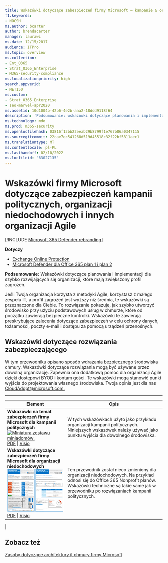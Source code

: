```yaml
---
title: Wskazówki dotyczące zabezpieczeń firmy Microsoft — kampanie & organizacji niedochodowych
f1.keywords:
- NOCSH
ms.author: bcarter
author: brendacarter
manager: laurawi
ms.date: 12/15/2017
audience: ITPro
ms.topic: overview
ms.collection:
- Ent_O365
- Strat_O365_Enterprise
- M365-security-compliance
ms.localizationpriority: high
search.appverid:
- MET150
ms.custom:
- Strat_O365_Enterprise
- seo-marvel-apr2020
ms.assetid: 10d1004b-42b6-4e2b-aaa2-18ddd9118f64
description: 'Podsumowanie: wskazówki dotyczące planowania i implementacji dla szybko rozwijających się organizacji, które mają zwiększony profil zagrożeń.'
ms.technology: mdo
ms.prod: m365-security
ms.openlocfilehash: 03816f13bb22eeab29b8799f1e767b86a0347115
ms.sourcegitcommit: 22cae7ec541268d519d45518c32f22bf5811aec1
ms.translationtype: MT
ms.contentlocale: pl-PL
ms.lasthandoff: 02/10/2022
ms.locfileid: "63027135"
---
```

# <a name="microsoft-security-guidance-for-political-campaigns-nonprofits-and-other-agile-organizations"></a>Wskazówki firmy Microsoft dotyczące zabezpieczeń kampanii politycznych, organizacji niedochodowych i innych organizacji Agile

[!INCLUDE [Microsoft 365 Defender rebranding](../includes/microsoft-defender-for-office.md)]

**Dotyczy**
- [Exchange Online Protection](exchange-online-protection-overview.md)
- [Microsoft Defender dla Office 365 plan 1 i plan 2](defender-for-office-365.md)

 **Podsumowanie:** Wskazówki dotyczące planowania i implementacji dla szybko rozwijających się organizacji, które mają zwiększony profil zagrożeń.

Jeśli Twoja organizacja korzysta z metodyki Agile, korzystasz z małego zespołu IT, a profil zagrożeń jest wyższy niż średnia, te wskazówki są przeznaczone dla Ciebie. To rozwiązanie pokazuje, jak szybko utworzyć środowisko przy użyciu podstawowych usług w chmurze, które od początku zawierają bezpieczne kontrolki. Wskazówki te zawierają preskrybujące zalecenia dotyczące zabezpieczeń w celu ochrony danych, tożsamości, poczty e-mail i dostępu za pomocą urządzeń przenośnych.

## <a name="security-solution-guidance"></a>Wskazówki dotyczące rozwiązania zabezpieczającego

W tym przewodniku opisano sposób wdrażania bezpiecznego środowiska chmury. Wskazówki dotyczące rozwiązania mogą być używane przez dowolną organizację. Zapewnia ona dodatkową pomoc dla organizacji Agile dzięki dostępowi BYOD i kontam gości. Te wskazówki mogą stanowić punkt wyjścia do projektowania własnego środowiska. Twoja opinia jest dla nas [CloudAdopt@microsoft.com.](mailto:CloudAdopt@microsoft.com)

****

|Element|Opis|
|---|---|
|**Wskazówki na temat zabezpieczeń firmy Microsoft dla kampanii politycznych** <br> [![Miniatura zestawu miniadomów.](../../media/d370ce28-ca40-4930-9a2c-907312aa06c8.png)](https://download.microsoft.com/download/B/4/D/B4D520C3-4D0C-4B4D-BFB9-09F0651C2775/MSFT_Cloud_architecture_security%20for%20political%20campaigns.pdf) <br> [PDF](https://download.microsoft.com/download/B/4/D/B4D520C3-4D0C-4B4D-BFB9-09F0651C2775/MSFT_Cloud_architecture_security%20for%20political%20campaigns.pdf) \| [Visio](https://download.microsoft.com/download/B/4/D/B4D520C3-4D0C-4B4D-BFB9-09F0651C2775/MSFT_Cloud_architecture_security%20for%20political%20campaigns.vsdx)|W tych wskazówkach użyto jako przykładu organizacji kampanii politycznych. Niniejszych wskazówek należy używać jako punktu wyjścia dla dowolnego środowiska.|
|**Wskazówki dotyczące zabezpieczeń firmy Microsoft dla organizacji niedochodowych** <br> [![Miniatura obrazu pliku do pobrania.](../../media/e4784889-1c69-4067-9a8f-31d31d1eceea.png)](https://download.microsoft.com/download/9/4/3/94389612-C679-4061-8DF2-D9A15D72B65F/Microsoft_Cloud%20Architecture_Security%20for%20Nonprofits.pdf) <br> [PDF](https://download.microsoft.com/download/9/4/3/94389612-C679-4061-8DF2-D9A15D72B65F/Microsoft_Cloud%20Architecture_Security%20for%20Nonprofits.pdf) \| [Visio](https://download.microsoft.com/download/9/4/3/94389612-C679-4061-8DF2-D9A15D72B65F/Microsoft_Cloud%20Architecture_Security%20for%20Nonprofits.vsdx)|Ten przewodnik został nieco zmieniony dla organizacji niedochodowych. Na przykład odnosi się do Office 365 Nonprofit planów. Wskazówki techniczne są takie same jak w przewodniku po rozwiązaniach kampanii politycznych.|
|

## <a name="see-also"></a>Zobacz też

[Zasoby dotyczące architektury it chmury firmy Microsoft](../../solutions/cloud-architecture-models.md)
